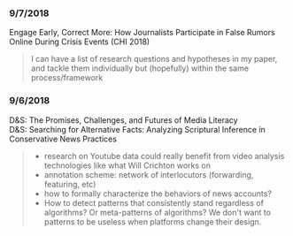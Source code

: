 ### 9/7/2018
Engage Early, Correct More: How Journalists Participate in False Rumors Online During Crisis Events (CHI 2018)
> I can have a list of research questions and hypotheses in my paper, and tackle them individually but (hopefully) within the same process/framework

### 9/6/2018
D&S: The Promises, Challenges, and Futures of Media Literacy  
D&S: Searching for Alternative Facts: Analyzing Scriptural Inference in Conservative News Practices
> - research on Youtube data could really benefit from video analysis technologies like what Will Crichton works on  
> - annotation scheme: network of interlocutors (forwarding, featuring, etc)  
> - how to formally characterize the behaviors of news accounts?  
> - How to detect patterns that consistently stand regardless of algorithms? Or meta-patterns of algorithms? We don't want to patterns to be useless when platforms change their design.  
